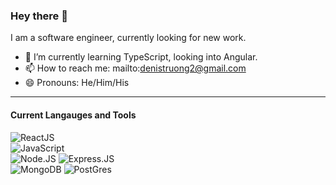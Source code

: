 ### Hey there 🤠

<!--
**DenisTru/DenisTru** is a ✨ _special_ ✨ repository because its `README.md` (this file) appears on your GitHub profile.

Here are some ideas to get you started:

- 🔭 I’m currently working on ...
- 🌱 I’m currently learning ...
- 👯 I’m looking to collaborate on ...
- 🤔 I’m looking for help with ...
- 💬 Ask me about ...
- 📫 How to reach me: ...
- 😄 Pronouns: ...
- ⚡ Fun fact: ...
-->
I am a software engineer, currently looking for new work.
- 🌱 I’m currently learning TypeScript, looking into Angular.
- 📫 How to reach me: mailto:denistruong2@gmail.com 
- 😄 Pronouns: He/Him/His
-----
#### Current Langauges and Tools
![ReactJS](https://img.shields.io/badge/React-20232A?style=for-the-badge&logo=react&logoColor=61DAFB
)
\
![JavaScript](https://img.shields.io/badge/JavaScript-323330?style=for-the-badge&logo=javascript&logoColor=F7DF1E)
\
![Node.JS](https://img.shields.io/badge/Node.js-43853D?style=for-the-badge&logo=node.js&logoColor=white
)
![Express.JS](https://img.shields.io/badge/Express.js-404D59?style=for-the-badge
)
\
![MongoDB](https://img.shields.io/badge/MongoDB-4EA94B?style=for-the-badge&logo=mongodb&logoColor=white
)
![PostGres](https://img.shields.io/badge/PostgreSQL-316192?style=for-the-badge&logo=postgresql&logoColor=white
)

